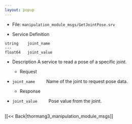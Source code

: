 ```yaml
---
layout: popup
---
```


- File: `manipulation_module_msgs/GetJointPose.srv`

- Service Definition
 ```
 string    joint_name
 ---
 float64   joint_value
 ```

- Description
A service to read a pose of a specific joint.

  - Request
* `joint_name`
&emsp;&emsp; Name of the joint to request pose data.

  - Response
* `joint_value`
&emsp;&emsp; Pose value from the joint.

<br>
[[&lt;&lt; Back|thormang3_manipulation_module_msgs]]
